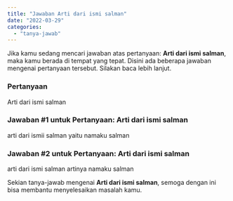 ```yaml
---
title: "Jawaban Arti dari ismi salman"
date: "2022-03-29"
categories: 
  - "tanya-jawab"
---
```


Jika kamu sedang mencari jawaban atas pertanyaan: **Arti dari ismi salman**, maka kamu berada di tempat yang tepat. Disini ada beberapa jawaban mengenai pertanyaan tersebut. Silakan baca lebih lanjut.

### Pertanyaan

Arti dari ismi salman

### Jawaban #1 untuk Pertanyaan: Arti dari ismi salman

arti dari ismii salman yaitu namaku salman

### Jawaban #2 untuk Pertanyaan: Arti dari ismi salman

arti dari ismi salman artinya namaku salman

Sekian tanya-jawab mengenai **Arti dari ismi salman**, semoga dengan ini bisa membantu menyelesaikan masalah kamu.
